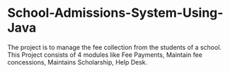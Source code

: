 # School-Admissions-System-Using-Java
The project is to manage the fee collection from the students of a school. This Project consists of 4 modules like Fee Payments, Maintain fee concessions, Maintains Scholarship, Help Desk.
